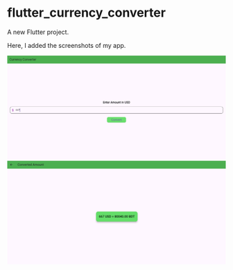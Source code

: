 # flutter_currency_converter

A new Flutter project.

Here, I added the screenshots of my app.

![screenshots](assets/screenshots/currency_ss1.png)
![screenshots](assets/screenshots/currency_ss2.png)
